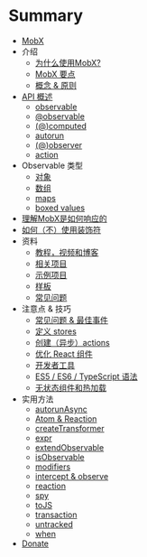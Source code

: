 # Summary

* [MobX](README.md)
* 介绍
    * [为什么使用MobX?](MobX.md)
    * [MobX 要点](intro/overview.md)
    * [概念 & 原则](intro/concepts.md)
* [API 概述](refguide/api.md)
    * [observable](refguide/observable.md)
    * [@observable](refguide/observable-decorator.md)
    * [\(@\)computed](refguide/computed-decorator.md)
    * [autorun](refguide/autorun.md)
    * [\(@\)observer](refguide/observer-component.md)
    * [action](refguide/action.md)
* Observable 类型
    * [对象](refguide/object.md)
    * [数组](refguide/array.md)
    * [maps](refguide/map.md)
    * [boxed values](refguide/boxed.md)
* [理解MobX是如何响应的](best/react.md)
* [如何（不）使用装饰符](best/decorators.md)
* 资料
    * [教程，视频和博客](faq/blogs.md)
    * [相关项目](faq/related.md)
    * [示例项目](faq/examples.md)
    * [样板](faq/boilerplates.md)
    * [常见问题](faq/faq.md)
* 注意点 & 技巧
    * [常见问题 & 最佳事件](best/pitfalls.md)
    * [定义 stores](best/store.md)
    * [创建（异步）actions](best/actions.md)
    * [优化 React 组件](best/react-performance.md)
    * [开发者工具](best/devtools.md)
    * [ES5 \/ ES6 \/ TypeScript 语法](best/syntax.md)
    * [无状态组件和热加载](best/stateless-HMR.md)
* 实用方法
    * [autorunAsync](refguide/autorun-async.md)
    * [Atom & Reaction](refguide/extending.md)
    * [createTransformer](refguide/create-transformer.md)
    * [expr](refguide/expr.md)
    * [extendObservable](refguide/extend-observable.md)
    * [isObservable](refguide/is-observable.md)
    * [modifiers](refguide/modifiers.md)
    * [intercept & observe](refguide/observe.md)
    * [reaction](refguide/reaction.md)
    * [spy](refguide/spy.md)
    * [toJS](refguide/tojson.md)
    * [transaction](refguide/transaction.md)
    * [untracked](refguide/untracked.md)
    * [when](refguide/when.md)
* [Donate](donating.md)

